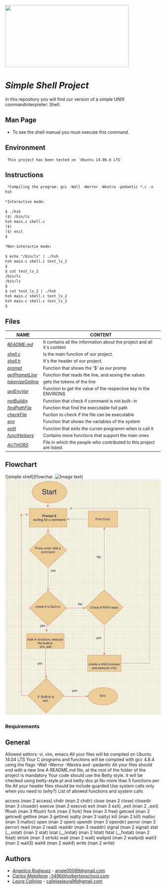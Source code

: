 <p aling="center">
    <img  src="https://i0.wp.com/colaboratorio.net/wp-content/uploads/2017/01/bash.jpg?fit=2000%2C1200&ssl=1"
    width="400" height="200">
</p>

# **_Simple Shell Project_**

In this repository you will find our version of a simple UNIX commandinterpreter: Shell.

## Man Page

* To see the shell manual you must execute this command.

## Environment
```
 This project has been tested on `Ubuntu 14.06.6 LTS`
```
## Instructions
```
 *Compiling the program: gcc -Wall -Werror -Wextra -pedantic *.c -o hsh

*Interactive mode:

$ ./hsh
($) /bin/ls
hsh main.c shell.c
($)
($) exit
$

*Non-interactie mode:

$ echo "/bin/ls" | ./hsh
hsh main.c shell.c test_ls_2
$
$ cat test_ls_2
/bin/ls
/bin/ls
$
$ cat test_ls_2 | ./hsh
hsh main.c shell.c test_ls_2
hsh main.c shell.c test_ls_2
$

```
## Files

| **NAME** | CONTENT |
|---|---|
|[_README.md_](./README.md)| It contains all the information about the project and all it's content
|[_shell.c_](./shell.c)| Is the main function of our project.|
|[_shell.h_](./shell.h)| It's the header of our project.|
|[_prompt_](./prompt.c)| Function that shows the '$' as our promp|
|[_getPromptLine_](./_get_promptline.c)|Function that reads the line, and assing the values|
|[_tokenizeGetline_](./tokenize_getline.c)|gets the tokens of the line|
|[_getEnvVar_](./getEnvVar.c)|Function to get the value of the respective key in the ENVIRONS|
|[_notBuildin_](./not_buildin.c)|Function that check if command is not built-in|
|[_findPathFile_](./findPathFile.c)|Function that find the executable full path|
|[_checkFile_](./checkFile.c)|Fuction to check if the file can be executable|
|[_env_](./_env.c)|Function that shows the variables of the system|
|[_exitt_](./exitt.c)|Function that exits the curren programm when is call it|
[_functHelpers_](./functHelpers.c)|Contains more functions that support the main ones|
|[_AUTHORS_](./AUTHORS)| File in which the people who contributed to this project are listed.|

## Flowchart

![simple shell](flowchar..![Image text]())
<a href=#><img src="https://github.com/Laurajcb/simple_shell/raw/master/img/Screenshot%202021-08-25%20at%209.40.10%20PM.png" /></a>

### Requirements
## General

Allowed editors: vi, vim, emacs
All your files will be compiled on Ubuntu 14.04 LTS
Your C programs and functions will be compiled with gcc 4.8.4 using the flags -Wall -Werror -Wextra and -pedantic
All your files should end with a new line
A README.md file, at the root of the folder of the project is mandatory
Your code should use the Betty style. It will be checked using betty-style.pl and betty-doc.pl
No more than 5 functions per file
All your header files should be include guarded
Use system calls only when you need to (why?)
List of allowed functions and system calls

access (man 2 access)
chdir (man 2 chdir)
close (man 2 close)
closedir (man 3 closedir)
execve (man 2 execve)
exit (man 3 exit)
_exit (man 2 _exit)
fflush (man 3 fflush)
fork (man 2 fork)
free (man 3 free)
getcwd (man 3 getcwd)
getline (man 3 getline)
isatty (man 3 isatty)
kill (man 2 kill)
malloc (man 3 malloc)
open (man 2 open)
opendir (man 3 opendir)
perror (man 3 perror)
read (man 2 read)
readdir (man 3 readdir)
signal (man 2 signal)
stat (__xstat) (man 2 stat)
lstat (__lxstat) (man 2 lstat)
fstat (__fxstat) (man 2 fstat)
strtok (man 3 strtok)
wait (man 2 wait)
waitpid (man 2 waitpid)
wait3 (man 2 wait3)
wait4 (man 2 wait4)
write (man 2 write)



## Authors
- [_Angelica Rodiguez_](https://github.com/angelicarm3) - angie00069@gmail.com
- [_Carlos Matallana_](https://github.com/CarlosMatallana-prog) -3496@holbertonschool.com
- [_Laura Callejas_](https://github.com/Laurajcb) - callejaslaura96@gmail.com
